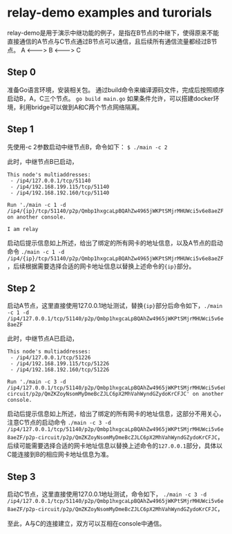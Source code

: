 # relay-demo examples and turorials
relay-demo是用于演示中继功能的例子，是指在B节点的中继下，使得原来不能直接通信的A节点与C节点通过B节点可以通信，且后续所有通信流量都经过B节点。
A <---> B <---> C

## Step 0
准备Go语言环境，安装相关包。
通过build命令来编译源码文件，完成后按照顺序启动B，A，C三个节点。
`go build main.go`
如果条件允许，可以搭建docker环境，利用bridge可以做到A和C两个节点网络隔离。

## Step 1
先使用-c 2参数启动中继节点B，命令如下：
`$ ./main -c 2`

此时，中继节点B已启动，
```
This node's multiaddresses:
 - /ip4/127.0.0.1/tcp/51140
 - /ip4/192.168.199.115/tcp/51140
 - /ip4/192.168.192.160/tcp/51140

Run './main -c 1 -d /ip4/{ip}/tcp/51140/p2p/Qmbp1hxgcaLpBQAhZw4965jWKPtSMjrMHUWci5v6e8aeZF' on another console.

I am relay
```
启动后提示信息如上所述，给出了绑定的所有网卡的地址信息，以及A节点的启动命令
`./main -c 1 -d /ip4/{ip}/tcp/51140/p2p/Qmbp1hxgcaLpBQAhZw4965jWKPtSMjrMHUWci5v6e8aeZF`，后续根据需要选择合适的网卡地址信息以替换上述命令的`{ip}`部分。

## Step 2
启动A节点，这里直接使用127.0.0.1地址测试，替换`{ip}`部分后命令如下，`./main -c 1 -d /ip4/127.0.0.1/tcp/51140/p2p/Qmbp1hxgcaLpBQAhZw4965jWKPtSMjrMHUWci5v6e8aeZF`

此时，中继节点A已启动，
```
This node's multiaddresses:
 - /ip4/127.0.0.1/tcp/51226
 - /ip4/192.168.199.115/tcp/51226
 - /ip4/192.168.192.160/tcp/51226

Run './main -c 3 -d /ip4/127.0.0.1/tcp/51140/p2p/Qmbp1hxgcaLpBQAhZw4965jWKPtSMjrMHUWci5v6e8aeZF/p2p-circuit/p2p/QmZKZoyNsomMyDmeBcZJLC6pX2MhVahWyndGZydoKrCFJC' on another console.
```
启动后提示信息如上所述，给出了绑定的所有网卡的地址信息，这部分不用关心，
注意C节点的启动命令
`./main -c 3 -d /ip4/127.0.0.1/tcp/51140/p2p/Qmbp1hxgcaLpBQAhZw4965jWKPtSMjrMHUWci5v6e8aeZF/p2p-circuit/p2p/QmZKZoyNsomMyDmeBcZJLC6pX2MhVahWyndGZydoKrCFJC`，后续可能需要选择合适的网卡地址信息以替换上述命令的`127.0.0.1`部分，具体以C能连接到B的相应网卡地址信息为准。


## Step 3
启动C节点，这里直接使用127.0.0.1地址测试，命令如下，
`./main -c 3 -d /ip4/127.0.0.1/tcp/51140/p2p/Qmbp1hxgcaLpBQAhZw4965jWKPtSMjrMHUWci5v6e8aeZF/p2p-circuit/p2p/QmZKZoyNsomMyDmeBcZJLC6pX2MhVahWyndGZydoKrCFJC`，

至此，A与C的连接建立，双方可以互相在console中通信。